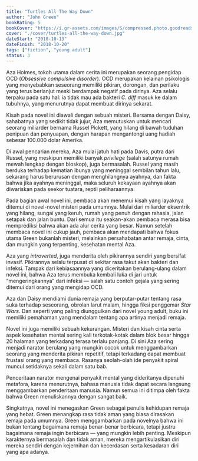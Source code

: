 ```yaml
---
title: "Turtles All The Way Down"
author: "John Green"
bookRating: 5
bookCover: "https://i.gr-assets.com/images/S/compressed.photo.goodreads.com/books/1523440333l/39800802._SX318_.jpg"
cover: "./cover/turtles-all-the-way-down.jpg"
dateStart: "2018-10-13"
dateFinish: "2018-10-20"
tags: ["fiction", "young adult"]
status: 3
---
```


Aza Holmes, tokoh utama dalam cerita ini merupakan seorang pengidap OCD (_Obsessive compulsive disorder_). OCD merupakan kelainan psikologis yang menyebabkan seseorang memiliki pikiran, dorongan, dan perilaku yang terus berlanjut meski berdampak negatif pada dirinya. Aza selalu terpaku pada satu hal: ia tidak mau ada bakteri _C. diff_ masuk ke dalam tubuhnya, yang menurutnya dapat membuat dirinya sekarat.

Kisah pada novel ini diawali dengan sebuah misteri. Bersama dengan Daisy, sahabatnya yang sedikit tidak jujur, Aza memutuskan untuk mencari seorang miliarder bernama Russel Pickett, yang hilang di bawah tuduhan penipuan dan penyuapan, dengan harapan mengantongi uang hadiah sebesar 100.000 dolar Amerika.

Di awal pencarian mereka, Aza mulai jatuh hati pada Davis, putra dari Russel, yang meskipun memiliki banyak _privilege_ (salah satunya rumah mewah lengkap dengan bioskop), juga bermasalah. Russel yang masih berduka terhadap kematian ibunya yang meninggal sembilan tahun lalu, sekarang harus berurusan dengan menghilangnya ayahnya, dan fakta bahwa jika ayahnya meninggal, maka seluruh kekayaan ayahnya akan diwariskan pada seekor tuatara, reptil peliharaannya.

Pada bagian awal novel ini, pembaca akan menemui kisah yang layaknya ditemui di novel-novel misteri pada umumnya. Mulai dari miliarder eksentrik yang hilang, sungai yang keruh, rumah yang penuh dengan rahasia, jalan setapak dan jalan buntu. Dari semua itu seakan-akan pembaca merasa bisa memprediksi bahwa akan ada alur cerita yang besar. Namun setelah membaca novel ini cukup jauh, pembaca akan mendapati bahwa fokus utama Green bukanlah misteri, melainkan persahabatan antar remaja, cinta, dan mungkin yang terpenting, kesehatan mental Aza.

Aza yang _introverted_, juga menderita oleh pikirannya sendiri yang bersifat invasif. Pikirannya selalu terpusat di sekitar rasa takut akan bakteri dan infeksi. Tampak dari kebiasaannya yang diceritakan berulang-ulang dalam novel ini, bahwa Aza terus membuka kembali luka di jari untuk “mengeringkannya” dari infeksi — salah satu contoh gejala yang sering ditemui dari orang yang mengidap OCD.

Aza dan Daisy mendiami dunia remaja yang berputar-putar tentang rasa suka terhadap seseorang, obrolan larut malam, hingga fiksi penggemar _Star Wars_. Dan seperti yang paling diunggulkan dari novel young adult, buku ini memiliki pemahaman yang mendalam tentang apa artinya menjadi remaja.

Novel ini juga memiliki sebuah kekurangan. Misteri dan kisah cinta serta aspek kesehatan mental sering kali terkotak-kotak dalam blok besar hingga 20 halaman yang terkadang terasa terlalu panjang. Di sini Aza sering menjadi narator berulang yang mungkin cocok untuk menggambarkan seorang yang menderita pikiran repetitif, tetapi terkadang dapat membuat frustasi orang yang membaca. Rasanya seolah-olah ide penyakit spiral muncul setidaknya sekali dalam satu bab.

Penceritaan narator mengenai penyakit mental yang dideritanya dipenuhi metafora, karena menurutnya, bahasa manusia tidak dapat secara langsung menggambarkan penderitaan manusia. Namun semua ini ditimpa oleh fakta bahwa Green menuliskannya dengan sangat baik.

Singkatnya, novel ini menegaskan Green sebagai penulis kehidupan remaja yang hebat. Green menangkap rasa tidak aman yang biasa dirasakan remaja pada umumnya. Green menggambarkan pada novelnya bahwa ini bukan tentang bagaimana remaja benar-benar berbicara, tetapi justru bagaimana remaja ingin berbicara — yang mungkin lebih penting. Meskipun karakternya bermasalah dan tidak aman, mereka mengartikulasikan diri mereka sendiri dengan kejernihan dan kecerdasan serta kesadaran diri yang apa adanya.
